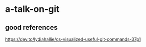 # a-talk-on-git

## good references

https://dev.to/lydiahallie/cs-visualized-useful-git-commands-37p1
